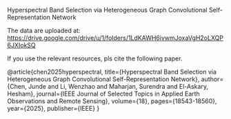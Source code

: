 Hyperspectral Band Selection via Heterogeneous Graph Convolutional Self-Representation Network

The data are uploaded at: https://drive.google.com/drive/u/1/folders/1LdKAWH6ivwmJoxaVgH2oLXQP6JXIokSQ

If you use the relevant resources, pls cite the following paper.

@article{chen2025hyperspectral,
  title={Hyperspectral Band Selection via Heterogeneous Graph Convolutional Self-Representation Network},
  author={Chen, Junde and Li, Wenzhao and Maharjan, Surendra and El-Askary, Hesham},
  journal={IEEE Journal of Selected Topics in Applied Earth Observations and Remote Sensing},
  volume={18},
  pages={18543-18560},
  year={2025},
  publisher={IEEE}
}
